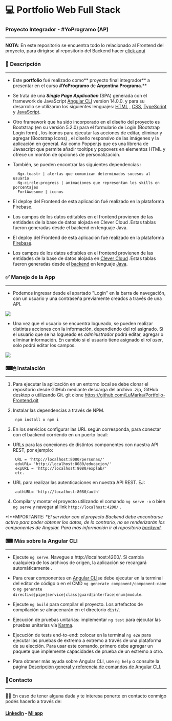 # 💻 Portfolio Web Full Stack
### Proyecto Integrador - #YoProgramo (AP)
------------
**NOTA**: En este repositorio se encuentra todo lo relacionado al Frontend del proyecto, para dirigirse al repositorio del Backend hacer [click aquí](https://github.com/LuMarka/Portfolio-Backend "click aquí")

### 📝 Descripción
------------
- Este **portfolio** fué realizado como** proyecto final integrador** a presentar en el curso **#YoProgramo** de **Argentina Programa.****

- Se trata de una ***Single Page Application*** (SPA) generada con el framework de JavaScript [Angular CLI](https://github.com/angular/angular-cli) version 14.0.0. y para su desarrollo se utilizaron los siguientes lenguajes: [HTML](https://developer.mozilla.org/es/docs/Glossary/HTML5) , [CSS](https://developer.mozilla.org/es/docs/Web/CSS),  [TypeScript](https://www.typescriptlang.org/) y [JavaScript](https://developer.mozilla.org/es/docs/Web/JavaScript).

- Otro framework que ha sido incorporado en el diseño del proyecto es Bootstrap (en su versión 5.2.0) para el formulario de Login (Bootstrap Login form) , los íconos para ejecutar las acciones de editar, eliminar y agregar (Bootstrap Icons) , el diseño responsivo de las imágenes y la aplicación en general. Así como Popper.js que es una librería de Javascript que permite añadir tooltips y popovers en elementos HTML y ofrece un montón de opciones de personalización.

- También, se pueden encontrar las siguientes dependencias :

		Ngx-toastr | alertas que comunican determinados sucesos al usuario
		Ng-circle-progress | animaciones que representan los skills en porcentajes
		FortAwesome | íconos

- El deploy del Frontend de esta aplicación fué realizado en la plataforma Firebase.

- Los campos de los datos editables en el frontend provienen de las entidades de la base de datos alojada en Clever Cloud .Estas tablas fueron generadas desde el backend en lenguaje Java.


- El deploy del Frontend de esta aplicación fué realizado en la plataforma [Firebase](
https://firebase.google.com/firebase).

- Los campos de los datos editables en el frontend provienen de las entidades de la base de datos alojada en [Clever Cloud](https://www.clever-cloud.com/) .Estas tablas fueron generadas desde el [backend](https://github.com/LuMarka/Portfolio-Backend) en lenguaje [Java](https://www.java.com/es/). 


### ✅ Manejo de la App
------------
- Podemos ingresar desde el apartado "Login" en la barra de navegación, con un usuario y una contraseña previamente creados a través de una API.

![](https://i.ibb.co/BZ4M16N/login.png)

- Una vez que el usuario se encuentra logueado, se pueden realizar distintas acciones con la información, dependiendo del rol asignado. Si el usuario que se ha logueado es *administrador* podrá editar, agregar o eliminar información. En cambio si el usuario tiene asignado el *rol user*, solo podrá editar los campos.

![](https://i.ibb.co/JFNDZsj/botones.png)


### ⌨🖱  Instalación
------------
1. Para ejecutar la aplicación en un entorno local se debe clonar el repositorio desde GitHub mediante descarga del archivo .zip, GitHub desktop o utilizando Git.
		git clone https://github.com/LuMarka/Portfolio-Frontend.git

2. Instalar las dependencias a través de NPM.

		npm install o npm i

3. En los servicios configurar las URL según corresponda, para conectar con el backend corriendo en un puerto local:
-  URLs para las conexiones de distintos componentes con nuestra API REST, por ejemplo:

		URL = 'http://localhost:8080/personas/'
		eduURL= 'http://localhost:8080/educacion/'
		expURL = 'http://localhost:8080/explab/'
		etc.


 - URL para realizar las autenticaciones en nuestra API REST. EJ:

		authURL= 'http://localhost:8080/auth'

4. Compilar y montar el proyecto utilizando el comando `ng serve -o` o bien `ng serve` y navegar al link `http://localhost:4200/` .

*I**MPORTANTE: **El servidor con el proyecto Backend debe encontrarse activo para poder obtener los datos, de lo contrario, no se renderizarán los componentes de Angular. Para más información ir al repositorio [backend](https://github.com/LuMarka/Portfolio-Backend).*



### ⌨ Más sobre la Angular CLI

------------

- Ejecute `ng serve`. Navegue a http://localhost:4200/. Si cambia cualquiera de los archivos de origen, la aplicación se recargará automáticamente .

- Para crear componentes en [Angular CLI](https://github.com/angular/angular-cli)se debe ejecutar en la terminal del editor de código o en el CMD `ng generate component/component-name` o `ng generate directive|pipe|service|class|guard|interface|enum|module`.

- Ejecute `ng build` para compilar el proyecto. Los artefactos de compilación se almacenarán en el directorio `dist/`.

- Ejecución de pruebas unitarias: implementar `ng test` para ejecutar las pruebas unitarias vía [Karma](https://karma-runner.github.io).

- Ejecución de tests end-to-end:  colocar en la terminal `ng e2e` para ejecutar las pruebas de extremo a extremo a través de una plataforma de su elección. Para usar este comando, primero debe agregar un paquete que implemente capacidades de prueba de un extremo a otro.

- Para obtener más ayuda sobre Angular CLI, use `ng help` o consulte la página [Descripción general y referencia de comandos de Angular CLI](https://angular.io/cli).


### 📩Contacto

------------
🙋‍♂️ En caso de tener alguna duda y te interesa ponerte en contacto conmigo podés hacerlo a través de:  
#### [LinkedIn](https://www.linkedin.com/in/luisa-markarian-253985246/ "LinkedIn") -  [Mi app](https://portfoliolumarka.web.app/ "Mi app")
